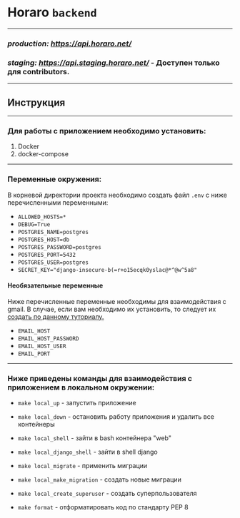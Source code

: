 # Horaro `backend`
___
### _production: https://api.horaro.net/_
### _staging: https://api.staging.horaro.net/_ - Доступен только для contributors.
___

## Инструкция
___

### Для работы с приложением необходимо установить:
1.  Docker
2.  docker-compose
___

### Переменные окружения:
В корневой директории проекта необходимо создать файл `.env` с ниже перечисленными переменными:
- `ALLOWED_HOSTS=*`
- `DEBUG=True`
- `POSTGRES_NAME=postgres`
- `POSTGRES_HOST=db`
- `POSTGRES_PASSWORD=postgres`
- `POSTGRES_PORT=5432`
- `POSTGRES_USER=postgres`
- `SECRET_KEY="django-insecure-b(=r+o15ecqk0yslac@*^@w^5a8"`
#### Необязательные переменные
Ниже перечисленные переменные необходимы для взаимодействия с gmail.
В случае, если вам необходимо их установить, то следует их [создать по данному туториалу.](https://dev.to/abderrahmanemustapha/how-to-send-email-with-django-and-gmail-in-production-the-right-way-24ab)
- `EMAIL_HOST`
- `EMAIL_HOST_PASSWORD`
- `EMAIL_HOST_USER`
- `EMAIL_PORT`
___

### Ниже приведeны команды для взаимодействия с приложением в локальном окружении:

- `make local_up` - запустить приложение 


- `make local_down` - остановить работу приложения и удалить все контейнеры


- `make local_shell` - зайти в bash контейнера "web"


- `make local_django_shell` - зайти в shell django


- `make local_migrate` - применить миграции


- `make local_make_migration` - создать новые миграции


- `make local_create_superuser` - создать суперпользователя


- `make format` - отформатировать код по стандарту PEP 8






